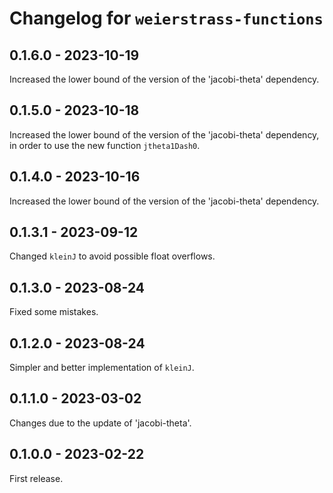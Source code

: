 # Changelog for `weierstrass-functions`

## 0.1.6.0 - 2023-10-19

Increased the lower bound of the version of the 'jacobi-theta' dependency.


## 0.1.5.0 - 2023-10-18

Increased the lower bound of the version of the 'jacobi-theta' dependency, 
in order to use the new function `jtheta1Dash0`.


## 0.1.4.0 - 2023-10-16

Increased the lower bound of the version of the 'jacobi-theta' dependency.


## 0.1.3.1 - 2023-09-12

Changed `kleinJ` to avoid possible float overflows.


## 0.1.3.0 - 2023-08-24

Fixed some mistakes.


## 0.1.2.0 - 2023-08-24

Simpler and better implementation of `kleinJ`.


## 0.1.1.0 - 2023-03-02

Changes due to the update of 'jacobi-theta'.


## 0.1.0.0 - 2023-02-22

First release.
